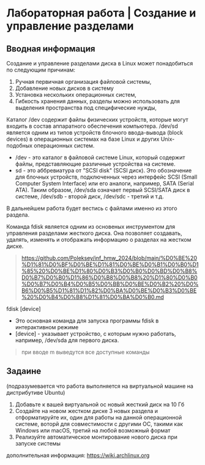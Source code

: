 # Лабораторная работа | Cоздание и управление разделами

## Вводная информация
Создание и управление разделами диска в Linux может понадобиться по следующим причинам:
1. Ручная первичная организация файловой системы,
2. Добавление новых дисков в систему
3. Установка нескольких операционных систем,
4. Гибкость хранения данных, разделы можно использовать для выделения пространства под специфические нужды,



Каталог /dev содержит файлы физических устройств, которые могут входить в состав аппаратного обеспечения компьютера.
/dev/sd является одним из типов устройств блочного ввода-вывода (block devices) в операционных системах на базе Linux и других Unix-подобных операционных систем.
- /dev - это каталог в файловой системе Linux, который содержит файлы, представляющие различные устройства на системе.
- sd - это аббревиатура от "SCSI disk" (SCSI диск). Это обозначение для блочных устройств, подключенных через интерфейс SCSI (Small Computer System Interface) или его аналоги, например, SATA (Serial ATA).
Таким образом, /dev/sda означает первый SCSI/SATA диск в системе, /dev/sdb - второй диск, /dev/sdc - третий и т.д.

В дальнейшем работа будет вестись с файлами именно из этого раздела.

Команда fdisk является одним из основеных инструментом для управления разделами жесткого диска. Она позволяет создавать, удалять, изменять и отображать информацию о разделах на жестком диске.

> https://github.com/Poleksey/inf_hmw_2024/blob/main/%D0%BE%20%D1%81%D0%BF%D0%BE%D1%81%D0%BE%D0%B1%D0%B0%D1%85%20%D0%BE%D1%80%D0%B3%D0%B0%D0%BD%D0%B8%D0%B7%D0%B0%D1%86%D0%B8%D0%B8%20%D1%80%D0%B0%D0%B7%D0%B4%D0%B5%D0%BB%D0%BE%D0%B2%20%D0%B6%D0%B5%D1%81%D1%82%D0%BA%D0%BE%D0%B3%D0%BE%20%D0%B4%D0%B8%D1%81%D0%BA%D0%B0.md

fdisk [device]
   - Это основная команда для запуска программы fdisk в интерактивном режиме 
   - [device] - указывает устройство, с которым нужно работать, например, /dev/sda для первого диска.
> при вводе m выведутся все доступные команды


## Задаине
(подразумевается что работа выполняется на виртуальной машине на дистрибутиве Ubuntu)
1. Добавьте к вашей виртуальной ос новый жесткий диск на 10 Гб
2. Создайте на новом жестком диске 3  новых раздела и отформатируйте их, один для работы на данной операционной системе, воторй для совместимости с другими ОС, такими  как Windows или macOS, третий на любой возможный формат
3. Реализуйте автоматическое монтирование нового диска при запуске системы




дополнительная информация: https://wiki.archlinux.org




